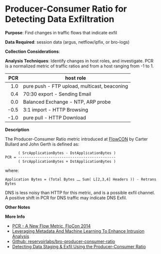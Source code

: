 # Producer-Consumer Ratio for Detecting Data Exfiltration

**Purpose**: Find changes in traffic flows that indicate exfil

**Data Required**: session data (argus, netflow/ipfix, or bro-logs)

**Collection Considerations**: 

**Analysis Techniques**: Identify changes in host roles, and investigate. PCR is
a normalized metric of traffic ratios and from a host ranging from -1 to 1. 

|  PCR | host role |
| ---: | --------- |
|  1.0 | pure push - FTP upload, multicast, beaconing |
|  0.4 | 70:30 export - Sending Email |
|  0.0 | Balanced Exchange - NTP, ARP probe |
| -0.5 | 3:1 import - HTTP Browsing |
| -1.0 | pure pull - HTTP Download |
    
**Description**

The Producer-Consumer Ratio metric introduced at [FlowCON](http://qosient.com/argus/presentations/Argus.FloCon.2014.PCR.Presentation.pdf) by Carter Bullard and John Gerth is defined as:

          ( SrcApplicationBytes - DstApplicationBytes )
    PCR = ---------------------------------------------
          ( SrcApplicationBytes + DstApplicationBytes )

where:

    Application Bytes = (Total Bytes ⎼ Sum( L[2,3,4] Headers )) - Retrans Bytes

DNS is less noisy than HTTP for this metric, and is a possible exfil channel. A
positive shift in PCR for DNS traffic may indicate DNS Exfil.


**Other Notes**


**More Info**

- [PCR - A New Flow Metric, FloCon 2014](http://qosient.com/argus/presentations/Argus.FloCon.2014.PCR.Presentation.pdf)
- [Leveraging Metadata And Machine Learning To Enhance Intrusion Analysis](http://spotidoc.com/doc/367670/leveraging-metadata-and-machine-learning)
- [Github: reservoirlabs/bro-producer-consumer-ratio](https://github.com/reservoirlabs/bro-producer-consumer-ratio)
- [Detecting Data Staging & Exfil Using the Producer-Consumer Ratio](http://detect-respond.blogspot.com/2016/09/detecting-data-staging-exfil-using-PCR-shift.html)
